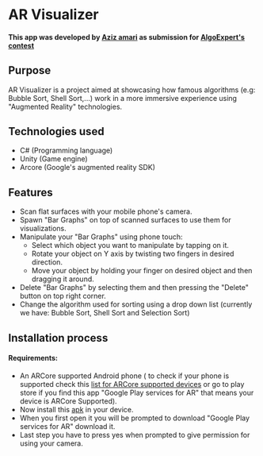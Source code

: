 # AR Visualizer
#### This app was developed by [Aziz amari](https://azizamari.cf) as submission for [AlgoExpert's contest](https://www.algoexpert.io/swe-project-contests/2020-summer)
## Purpose
AR Visualizer is a project aimed at showcasing how famous algorithms (e.g: Bubble Sort, Shell Sort,...) work in a more immersive experience using "Augmented Reality" technologies.
## Technologies used
* C# (Programming language)
* Unity (Game engine)
* Arcore (Google's augmented reality SDK)
## Features
* Scan flat surfaces with your mobile phone's camera.
* Spawn "Bar Graphs" on top of scanned surfaces to use them for visualizations.
* Manipulate your "Bar Graphs" using phone touch:
  * Select which object you want to manipulate by tapping on it.
  * Rotate your object on Y axis by twisting two fingers in desired direction.
  * Move your object by holding your finger on desired object and then dragging it around.
* Delete "Bar Graphs" by selecting them and then pressing the "Delete" button on top right corner.
* Change the algorithm used for sorting using a drop down list (currently we have: Bubble Sort, Shell Sort and Selection Sort)
## Installation process
#### Requirements: 
 * An ARCore supported Android phone ( to check if your phone is supported check this [list for ARCore supported devices](https://developers.google.com/ar/discover/supported-devices) or go to play store if you find this app "Google Play services for AR" that means your device is ARCore Supported).
* Now install this [apk]() in your device.
* When you first open it you will be prompted to download "Google Play services for AR" download it.
* Last step you have to press yes when prompted to give permission for using your camera.
